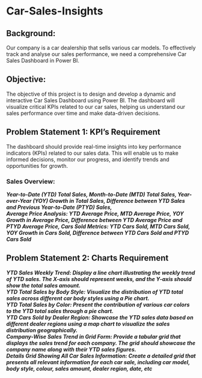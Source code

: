 # Car-Sales-Insights
## Background:
Our company is a car dealership that sells various car models. To effectively track and analyse our sales performance, we need a comprehensive Car Sales Dashboard in Power BI. 

## Objective: 
The objective of this project is to design and develop a dynamic and interactive Car Sales Dashboard using Power BI. The dashboard will visualize critical KPIs related to our car sales, helping us understand our sales performance over time and make data-driven decisions.

## Problem Statement 1: KPI’s Requirement
The dashboard should provide real-time insights into key performance indicators (KPIs) related to our sales data. This will enable us to make informed decisions, monitor our progress, and identify trends and opportunities for growth.
### Sales Overview:
***Year-to-Date (YTD) Total Sales,
Month-to-Date (MTD) Total Sales, 
Year-over-Year (YOY) Growth in Total Sales,
Difference between YTD Sales and Previous Year-to-Date (PTYD) Sales, <br>
Average Price Analysis:
YTD Average Price,
MTD Average Price,
YOY Growth in Average Price,
Difference between YTD Average Price and PTYD Average Price,
Cars Sold Metrics:
YTD Cars Sold,
MTD Cars Sold,
YOY Growth in Cars Sold,
Difference between YTD Cars Sold and PTYD Cars Sold***

## Problem Statement 2: Charts Requirement <br>
***YTD Sales Weekly Trend: Display a line chart illustrating the weekly trend of YTD sales. The X-axis should represent weeks, and the Y-axis should show the total sales amount. <br>
YTD Total Sales by Body Style: Visualize the distribution of YTD total sales across different car body styles using a Pie chart.<br>
YTD Total Sales by Color: Present the contribution of various car colors to the YTD total sales through a pie chart.<br>
YTD Cars Sold by Dealer Region: Showcase the YTD sales data based on different dealer regions using a map chart to visualize the sales distribution geographically.<br>
Company-Wise Sales Trend in Grid Form: Provide a tabular grid that displays the sales trend for each company. The grid should showcase the company name along with their YTD sales figures.<br>
Details Grid Showing All Car Sales Information: Create a detailed grid that presents all relevant information for each car sale, including car model, body style, colour, sales amount, dealer region, date, etc***<br>
